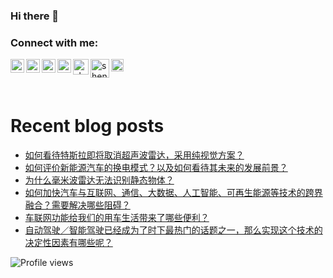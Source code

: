 ### Hi there 👋

<!--
**lwxfairy/lwxfairy** is a ✨ _special_ ✨ repository because its `README.md` (this file) appears on your GitHub profile.

Here are some ideas to get you started:

- 🔭 I’m currently working on ...
- 🌱 I’m currently learning ...
- 👯 I’m looking to collaborate on ...
- 🤔 I’m looking for help with ...
- 💬 Ask me about ...
- 📫 How to reach me: ...
- 😄 Pronouns: ...
- ⚡ Fun fact: ...
-->

### Connect with me:

[<img align="left" alt="shenxianpeng | Gmail" width="22px" src="https://www.svgrepo.com/show/381000/new-logo-gmail.svg" />][gmail]
[<img align="left" alt="shenxianpeng | LinkedIn" width="22px" src="https://www.svgrepo.com/show/157006/linkedin.svg" />][linkedin] 
[<img align="left" alt="shenxianpeng | Blogger" width="22px" src="https://www.svgrepo.com/show/349311/blogger.svg" />][blogger] 
[<img align="left" alt="shenxianpeng | ZhiHu" width="22px" src="https://www.svgrepo.com/show/305628/zhihu.svg" />][zhihu]
[<img alt="shenxianpeng | PayPal" width="20px" src="https://www.svgrepo.com/show/354170/paypal.svg" />][paypal] 
[<img align="left" alt="shenxianpeng | Wechat" width="25px" src="https://cdn.jsdelivr.net/npm/simple-icons@3.13.0/icons/wechat.svg" />][wechat] 
[<img align="left" alt="shenxianpeng | DEV" width="30px" src="https://cdn.jsdelivr.net/npm/simple-icons@3.13.0/icons/dev-dot-to.svg" />][dev.to] 

<br />


# Recent blog posts

<!-- BLOG-POST-LIST:START -->
- [如何看待特斯拉即将取消超声波雷达，采用纯视觉方案？](http://www.zhihu.com/question/558212074/answer/2708994833?utm_campaign=rss&utm_medium=rss&utm_source=rss&utm_content=title)
- [如何评价新能源汽车的换电模式？以及如何看待其未来的发展前景？](http://www.zhihu.com/question/411769140/answer/2702210121?utm_campaign=rss&utm_medium=rss&utm_source=rss&utm_content=title)
- [为什么毫米波雷达无法识别静态物体？](http://www.zhihu.com/question/308426613/answer/2702035684?utm_campaign=rss&utm_medium=rss&utm_source=rss&utm_content=title)
- [如何加快汽车与互联网、通信、大数据、人工智能、可再生能源等技术的跨界融合？需要解决哪些阻碍？](http://www.zhihu.com/question/435131276/answer/2699531032?utm_campaign=rss&utm_medium=rss&utm_source=rss&utm_content=title)
- [车联网功能给我们的用车生活带来了哪些便利？](http://www.zhihu.com/question/555877608/answer/2698840274?utm_campaign=rss&utm_medium=rss&utm_source=rss&utm_content=title)
- [自动驾驶／智能驾驶已经成为了时下最热门的话题之一，那么实现这个技术的决定性因素有哪些呢？](http://www.zhihu.com/question/47741800/answer/2698756795?utm_campaign=rss&utm_medium=rss&utm_source=rss&utm_content=title)
<!-- BLOG-POST-LIST:END -->

[blogger]: https://shenxianpeng.github.io/
[zhihu]: https://www.zhihu.com/people/shenxianpeng
[wechat]: https://github.com/shenxianpeng/blog/blob/master/source/about/index/qrcode.jpg?raw=true
[linkedin]: https://www.linkedin.com/in/xianpeng-shen/
[gmail]: mailto:xianpeng.shen@gmail.com
[paypal]: https://www.paypal.me/shenxianpeng
[dev.to]: https://dev.to/shenxianpeng
[cpp-linter]: https://github.com/cpp-linter


 ![Profile views](https://gpvc.arturio.dev/lwxfairy)

